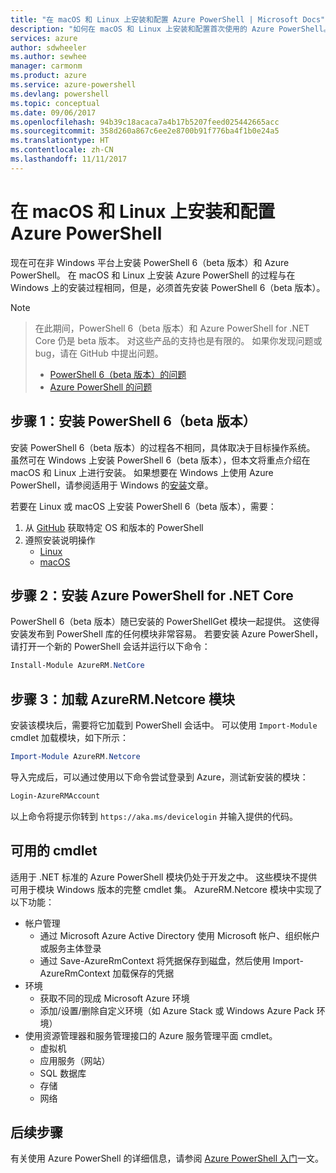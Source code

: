 ```yaml
---
title: "在 macOS 和 Linux 上安装和配置 Azure PowerShell | Microsoft Docs"
description: "如何在 macOS 和 Linux 上安装和配置首次使用的 Azure PowerShell。"
services: azure
author: sdwheeler
ms.author: sewhee
manager: carmonm
ms.product: azure
ms.service: azure-powershell
ms.devlang: powershell
ms.topic: conceptual
ms.date: 09/06/2017
ms.openlocfilehash: 94b39c18acaca7a4b17b5207feed025442665acc
ms.sourcegitcommit: 358d260a867c6ee2e8700b91f776ba4f1b0e24a5
ms.translationtype: HT
ms.contentlocale: zh-CN
ms.lasthandoff: 11/11/2017
---
```

# <a name="install-and-configure-azure-powershell-on-macos-and-linux"></a>在 macOS 和 Linux 上安装和配置 Azure PowerShell

现在可在非 Windows 平台上安装 PowerShell 6（beta 版本）和 Azure PowerShell。
在 macOS 和 Linux 上安装 Azure PowerShell 的过程与在 Windows 上的安装过程相同，但是，必须首先安装 PowerShell 6（beta 版本）。

> [!NOTE]

> 在此期间，PowerShell 6（beta 版本）和 Azure PowerShell for .NET Core 仍是 beta 版本。
> 对这些产品的支持也是有限的。 如果你发现问题或 bug，请在 GitHub 中提出问题。
>
> * [PowerShell 6（beta 版本）的问题](https://github.com/PowerShell/PowerShell/issues)
> * [Azure PowerShell 的问题](https://github.com/azure/azure-docs-powershell/issues)

## <a name="step-1-install-powershell-6-beta"></a>步骤 1：安装 PowerShell 6（beta 版本）

安装 PowerShell 6（beta 版本）的过程各不相同，具体取决于目标操作系统。
虽然可在 Windows 上安装 PowerShell 6（beta 版本），但本文将重点介绍在 macOS 和 Linux 上进行安装。 如果想要在 Windows 上使用 Azure PowerShell，请参阅适用于 Windows 的[安装](./install-azurerm-ps.md)文章。

若要在 Linux 或 macOS 上安装 PowerShell 6（beta 版本），需要：

1. 从 [GitHub](https://github.com/powershell/powershell#get-powershell) 获取特定 OS 和版本的 PowerShell
2. 遵照安装说明操作
   - [Linux](https://github.com/PowerShell/PowerShell/blob/master/docs/installation/linux.md)
   - [macOS](https://github.com/PowerShell/PowerShell/blob/master/docs/installation/linux.md#macos-1012)

## <a name="step-2-install-azure-powershell-for-net-core"></a>步骤 2：安装 Azure PowerShell for .NET Core

PowerShell 6（beta 版本）随已安装的 PowerShellGet 模块一起提供。 这使得安装发布到 PowerShell 库的任何模块非常容易。 若要安装 Azure PowerShell，请打开一个新的 PowerShell 会话并运行以下命令：

```powershell
Install-Module AzureRM.NetCore
```

## <a name="step-3-load-the-azurermnetcore-module"></a>步骤 3：加载 AzureRM.Netcore 模块

安装该模块后，需要将它加载到 PowerShell 会话中。 可以使用 `Import-Module` cmdlet 加载模块，如下所示：

```powershell
Import-Module AzureRM.Netcore
```

导入完成后，可以通过使用以下命令尝试登录到 Azure，测试新安装的模块：

```powershell
Login-AzureRMAccount
```

以上命令将提示你转到 `https://aka.ms/devicelogin` 并输入提供的代码。

## <a name="available-cmdlets"></a>可用的 cmdlet

适用于 .NET 标准的 Azure PowerShell 模块仍处于开发之中。 这些模块不提供可用于模块 Windows 版本的完整 cmdlet 集。 AzureRM.Netcore 模块中实现了以下功能：

* 帐户管理
  - 通过 Microsoft Azure Active Directory 使用 Microsoft 帐户、组织帐户或服务主体登录
  - 通过 Save-AzureRmContext 将凭据保存到磁盘，然后使用 Import-AzureRmContext 加载保存的凭据
* 环境
  - 获取不同的现成 Microsoft Azure 环境
  - 添加/设置/删除自定义环境（如 Azure Stack 或 Windows Azure Pack 环境）
* 使用资源管理器和服务管理接口的 Azure 服务管理平面 cmdlet。
  - 虚拟机
  - 应用服务（网站）
  - SQL 数据库
  - 存储
  - 网络

## <a name="next-steps"></a>后续步骤

有关使用 Azure PowerShell 的详细信息，请参阅 [Azure PowerShell 入门](get-started-azureps.md)一文。
